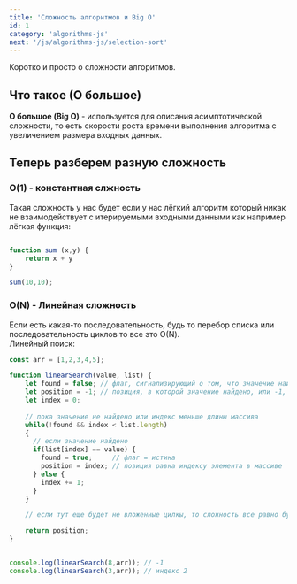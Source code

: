 ```yaml
---
title: 'Сложность алгоритмов и Big O'
id: 1
category: 'algorithms-js'
next: '/js/algorithms-js/selection-sort'
---
```


Коротко и просто о сложности алгоритмов.

## Что такое (О большое)

<b>О большое (Big O)</b> -  используется для описания асимптотической сложности, то есть скорости роста времени выполнения алгоритма с увеличением размера входных данных. 

## Теперь разберем разную сложность
### O(1) - константная слжность

Такая сложность у нас будет если у нас лёгкий алгоритм который никак не взаимодействует с итерируемыми входными данными как например лёгкая функция:
```javascript

function sum (x,y) {
    return x + y
}

sum(10,10);

```
### O(N) - Линейная сложность
Если есть какая-то последовательность, будь то перебор списка или последовательность циклов то все это О(N).<br/>
Линейный поиск:
```javascript
const arr = [1,2,3,4,5];

function linearSearch(value, list) {
    let found = false; // флаг, сигнализирующий о том, что значение найдено
    let position = -1; // позиция, в которой значение найдено, или -1, если нет такого значения
    let index = 0;
 
    // пока значение не найдено или индекс меньше длины массива
    while(!found && index < list.length)
    {
      // если значение найдено
      if(list[index] == value) {
        found = true;     // флаг = истина
        position = index; // позиция равна индексу элемента в массиве
      } else {
        index += 1;
      }
    }

    // если тут еще будет не вложенные цилкы, то сложность все равно будет O(N)

    return position;
}


console.log(linearSearch(8,arr)); // -1
console.log(linearSearch(3,arr)); // индекс 2
```